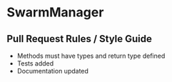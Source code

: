 # SwarmManager

## Pull Request Rules / Style Guide
- Methods must have types and return type defined
- Tests added
- Documentation updated
